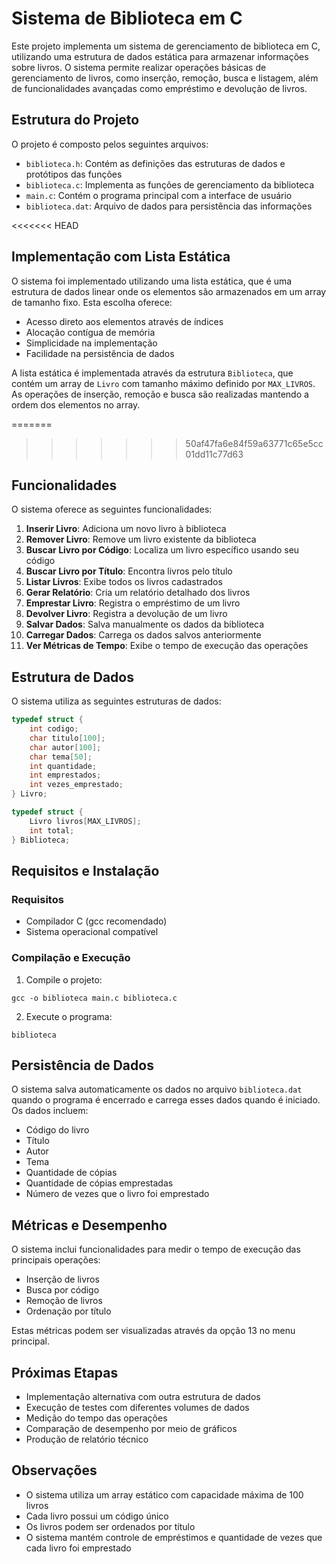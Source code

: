 # Sistema de Biblioteca em C

Este projeto implementa um sistema de gerenciamento de biblioteca em C, utilizando uma estrutura de dados estática para armazenar informações sobre livros. O sistema permite realizar operações básicas de gerenciamento de livros, como inserção, remoção, busca e listagem, além de funcionalidades avançadas como empréstimo e devolução de livros.

## Estrutura do Projeto

O projeto é composto pelos seguintes arquivos:

- `biblioteca.h`: Contém as definições das estruturas de dados e protótipos das funções
- `biblioteca.c`: Implementa as funções de gerenciamento da biblioteca
- `main.c`: Contém o programa principal com a interface de usuário
- `biblioteca.dat`: Arquivo de dados para persistência das informações

<<<<<<< HEAD
## Implementação com Lista Estática

O sistema foi implementado utilizando uma lista estática, que é uma estrutura de dados linear onde os elementos são armazenados em um array de tamanho fixo. Esta escolha oferece:

- Acesso direto aos elementos através de índices
- Alocação contígua de memória
- Simplicidade na implementação
- Facilidade na persistência de dados

A lista estática é implementada através da estrutura `Biblioteca`, que contém um array de `Livro` com tamanho máximo definido por `MAX_LIVROS`. As operações de inserção, remoção e busca são realizadas mantendo a ordem dos elementos no array.

=======
>>>>>>> 50af47fa6e84f59a63771c65e5cc01dd11c77d63
## Funcionalidades

O sistema oferece as seguintes funcionalidades:

1. **Inserir Livro**: Adiciona um novo livro à biblioteca
2. **Remover Livro**: Remove um livro existente da biblioteca
3. **Buscar Livro por Código**: Localiza um livro específico usando seu código
4. **Buscar Livro por Título**: Encontra livros pelo título
5. **Listar Livros**: Exibe todos os livros cadastrados
6. **Gerar Relatório**: Cria um relatório detalhado dos livros
7. **Emprestar Livro**: Registra o empréstimo de um livro
8. **Devolver Livro**: Registra a devolução de um livro
9. **Salvar Dados**: Salva manualmente os dados da biblioteca
10. **Carregar Dados**: Carrega os dados salvos anteriormente
11. **Ver Métricas de Tempo**: Exibe o tempo de execução das operações

## Estrutura de Dados

O sistema utiliza as seguintes estruturas de dados:

```c
typedef struct {
    int codigo;
    char titulo[100];
    char autor[100];
    char tema[50];
    int quantidade;
    int emprestados;
    int vezes_emprestado;
} Livro;

typedef struct {
    Livro livros[MAX_LIVROS];
    int total;
} Biblioteca;
```

## Requisitos e Instalação

### Requisitos

- Compilador C (gcc recomendado)
- Sistema operacional compatível

### Compilação e Execução

1. Compile o projeto:

```
gcc -o biblioteca main.c biblioteca.c
```

2. Execute o programa:

```
biblioteca
```

## Persistência de Dados

O sistema salva automaticamente os dados no arquivo `biblioteca.dat` quando o programa é encerrado e carrega esses dados quando é iniciado. Os dados incluem:

- Código do livro
- Título
- Autor
- Tema
- Quantidade de cópias
- Quantidade de cópias emprestadas
- Número de vezes que o livro foi emprestado

## Métricas e Desempenho

O sistema inclui funcionalidades para medir o tempo de execução das principais operações:

- Inserção de livros
- Busca por código
- Remoção de livros
- Ordenação por título

Estas métricas podem ser visualizadas através da opção 13 no menu principal.

## Próximas Etapas

- Implementação alternativa com outra estrutura de dados
- Execução de testes com diferentes volumes de dados
- Medição do tempo das operações
- Comparação de desempenho por meio de gráficos
- Produção de relatório técnico

## Observações

- O sistema utiliza um array estático com capacidade máxima de 100 livros
- Cada livro possui um código único
- Os livros podem ser ordenados por título
- O sistema mantém controle de empréstimos e quantidade de vezes que cada livro foi emprestado